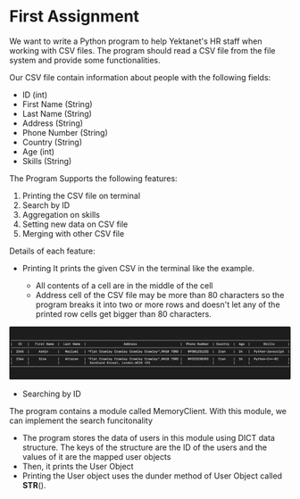 # First Assignment
We want to write a Python program  to help Yektanet's HR staff when working with CSV files.
The program should read a CSV file from the file system and provide some functionalities.

Our CSV file contain information about people with the following fields:
  * ID (int)
  * First Name (String)
  * Last Name (String)
  * Address (String)
  * Phone Number (String)
  * Country (String)
  * Age (int)
  * Skills (String)

The Program Supports the following features:
 1. Printing the CSV file on terminal
 2. Search by ID
 3. Aggregation on skills
 4. Setting new data on CSV file 
 5. Merging with other CSV file

Details of each feature:
 * Printing
   It prints the given CSV in the terminal like the example.
   
    * All contents of a cell are in the middle of the cell
    * Address cell of the CSV file may be more than 80 characters so the program breaks it into two or more rows and doesn't let any of the printed row cells get bigger than 80 characters.

![picture alt](https://github.com/Aminho09/Yektanet-Supplementary-School/blob/main/Assignment%201/Images/Example%20Table.jpg)

 * Searching by ID 

  The program contains a module called MemoryClient. With this module, we can implement the search funcitonality
  
   * The program stores the data of users in this module using DICT data structure. The keys of the structure are the ID of the users and the values of it are the mapped user objects
   * Then, it prints the User Object
   * Printing the User object uses the dunder method of User Object called __STR__().
